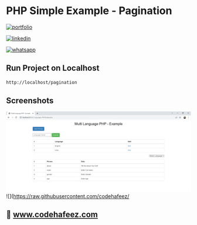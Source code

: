 # PHP Simple Example - Pagination

[![portfolio](https://img.shields.io/badge/my_portfolio-000?style=for-the-badge&logo=ko-fi&logoColor=white)](https://www.codehafeez.com/)

[![linkedin](https://img.shields.io/badge/linkedin-0A66C2?style=for-the-badge&logo=linkedin&logoColor=white)](https://www.linkedin.com/in/codehafeez/)

[![whatsapp](https://img.shields.io/badge/whatsapp-GREEN?style=for-the-badge&logo=whatsapp&logoColor=white)](https://api.whatsapp.com/send?phone=923123349398)


## Run Project on Localhost

```bash
http://localhost/pagination
```    

## Screenshots
![](https://raw.githubusercontent.com/codehafeez/Multi-Languages-PHP-DB/main/Screenshots/Output-01.png)
![](https://raw.githubusercontent.com/codehafeez/

## 🔗 www.codehafeez.com
